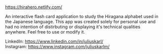 https://hirahero.netlify.com/

An interactive flash card application to study the Hiragana alphabet used in the Japanese language. This app was created solely for personal use and had no intention of distirbuting or displaying it's technical qualities anywhere. Feel free to use or modify it.


LinkedIn: https://www.linkedin.com/in/juliuskarl/<br/>
Instagram: https://www.instagram.com/juliuskarlm/
